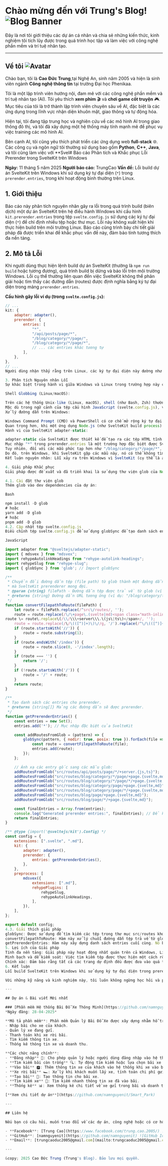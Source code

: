 # Chào mừng đến với Trung's Blog! ![Blog Banner](https://via.placeholder.com/1200x300?text=Welcome+to+Trung%27s+Blog)

Đây là nơi tôi giới thiệu các dự án cá nhân và chia sẻ những kiến thức, kinh nghiệm tôi tích lũy được trong quá trình học tập và làm việc với công nghệ phần mềm và trí tuệ nhân tạo.

---

## Về tôi ![Avatar](https://via.placeholder.com/150?text=Trung)

Chào bạn, tôi là **Cao Đức Trung**,tại Nghệ An, sinh năm 2005 và hiện là sinh viên ngành **Công nghệ thông tin** tại trường Đại học Phenikaa.

Tôi là một lập trình viên hướng nội, đam mê với các công nghệ phần mềm và trí tuệ nhân tạo (AI). Tôi yêu thích **xem phim** 🎬 và **chơi game cốt truyện** 🎮. Mục tiêu của tôi là trở thành lập trình viên chuyên sâu về AI, đặc biệt là các ứng dụng trong lĩnh vực nhận diện khuôn mặt, giao thông và tự động hóa.

Hiện tại, tôi đang tập trung học và nghiên cứu về các mô hình AI trong giao thông đô thị, và tôi đã xây dựng một hệ thống máy tính mạnh mẽ để phục vụ việc training các mô hình AI.

Bên cạnh AI, tôi cũng yêu thích phát triển các ứng dụng web **full-stack** 🌐. Các công cụ và ngôn ngữ tôi thường sử dụng bao gồm **Python**, **C++**, **Java**, và tôi cũng làm việc với **Svel# Báo cáo Phân tích và Khắc phục Lỗi Prerender trong SvelteKit trên Windows

**Ngày:** 11 tháng 5 năm 2025
**Người báo cáo:** TrungCao
**Vấn đề:** Lỗi build dự án SvelteKit trên Windows khi sử dụng ký tự đại diện (`*`) trong `prerender.entries`, trong khi hoạt động bình thường trên Linux.

## 1. Giới thiệu

Báo cáo này phân tích nguyên nhân gây ra lỗi trong quá trình build (biên dịch) một dự án SvelteKit trên hệ điều hành Windows khi cấu hình `kit.prerender.entries` trong tệp `svelte.config.js` sử dụng các ký tự đại diện (`*`) để chỉ định nhiều tệp hoặc thư mục. Lỗi này không xuất hiện khi thực hiện build trên môi trường Linux. Báo cáo cũng trình bày chi tiết giải pháp đã được triển khai để khắc phục vấn đề này, đảm bảo tính tương thích đa nền tảng.

## 2. Mô tả Lỗi

Khi người dùng thực hiện lệnh build dự án SvelteKit (thường là `npm run build` hoặc tương đương), quá trình build bị dừng và báo lỗi trên môi trường Windows. Lỗi cụ thể thường liên quan đến việc SvelteKit không thể phân giải hoặc tìm thấy các đường dẫn (routes) được định nghĩa bằng ký tự đại diện trong mảng `prerender.entries`.

**Cấu hình gây lỗi ví dụ (trong `svelte.config.js`):**

```javascript
// ...
kit: {
    adapter: adapter(),
    prerender: {
        entries: [
            "*",
            "/api/posts/page/*",
            "/blog/category/*/page/",
            "/blog/category/*/page/*",
            // ... các entries khác tương tự
        ],
    },
},
// ...
Người dùng nhận thấy rằng trên Linux, các ký tự đại diện này dường như được diễn giải đúng cách, cho phép SvelteKit tìm và prerender các trang tương ứng. Tuy nhiên, trên Windows, cơ chế này không hoạt động như mong đợi.

3. Phân tích Nguyên nhân Lỗi
Sự khác biệt trong hành vi giữa Windows và Linux trong trường hợp này chủ yếu xuất phát từ cách các hệ điều hành và công cụ xử lý việc mở rộng tên tệp (filename expansion) hoặc "globbing":

Shell Globbing (Linux/macOS):

Trên các hệ thống Unix-like (Linux, macOS), shell (như Bash, Zsh) thường có khả năng tự động mở rộng các ký tự đại diện (ví dụ: *, ?) thành một danh sách các tệp hoặc thư mục khớp với mẫu đó trước khi truyền chúng làm đối số cho một chương trình.
Mặc dù trong ngữ cảnh của tệp cấu hình JavaScript (svelte.config.js), việc mở rộng này không được thực hiện trực tiếp bởi shell, nhưng có thể các công cụ hoặc thư viện bên dưới mà SvelteKit sử dụng có hành vi khác nhau hoặc dựa vào các tiện ích hệ thống có sẵn trên Linux để xử lý các mẫu này một cách linh hoạt hơn.
Xử lý đường dẫn trên Windows:

Windows Command Prompt (CMD) và PowerShell có cơ chế mở rộng ký tự đại diện khác biệt và thường không tự động mở rộng chúng theo cách mà shell Unix thực hiện cho các ứng dụng.
Quan trọng hơn, khi một ứng dụng Node.js (như SvelteKit build process) đọc một chuỗi ký tự như "/blog/category/*/page/*" từ một tệp cấu hình, nó không tự động diễn giải * như một lệnh để quét hệ thống tệp. Việc này đòi hỏi một logic lập trình cụ thể để thực hiện "globbing".
Hành vi của SvelteKit adapter-static:

adapter-static của SvelteKit được thiết kế để tạo ra các tệp HTML tĩnh. Để làm điều này, nó cần một danh sách cụ thể các trang cần được prerender.
Mục nhập "*" trong prerender.entries là một trường hợp đặc biệt được SvelteKit xử lý để bao gồm tất cả các trang không có tham số (non-parameterized routes).
Tuy nhiên, đối với các mẫu phức tạp hơn như "/blog/category/*/page/*", SvelteKit không có cơ chế tích hợp sẵn để tự động quét hệ thống tệp và mở rộng các ký tự đại diện này thành danh sách các đường dẫn cụ thể trên tất cả các nền tảng một cách nhất quán. Nó mong đợi các đường dẫn này đã được giải quyết hoặc có một cơ chế (như tệp +entries.js) để khám phá các tham số cho các tuyến đường động.
Do đó, trên Windows, khi SvelteKit gặp các mẫu này, nó có thể không tìm thấy các tệp/tuyến đường tương ứng vì không có logic tích hợp để thực hiện việc "quét và mở rộng" theo kiểu glob. Trên Linux, có thể do sự khác biệt tinh tế trong cách các API hệ thống tệp hoạt động hoặc một số phụ thuộc xử lý điều này một cách không tường minh, dẫn đến việc nó "vô tình" hoạt động hoặc hoạt động trong một số trường hợp hạn chế.
Kết luận nguyên nhân: Lỗi xảy ra trên Windows vì SvelteKit (cụ thể là adapter-static trong quá trình build) không tự động thực hiện việc mở rộng các ký tự đại diện phức tạp trong prerender.entries thành danh sách các tệp cụ thể. Điều này đòi hỏi một giải pháp lập trình rõ ràng để thực hiện việc tìm kiếm tệp dựa trên mẫu (globbing) một cách chủ động.

4. Giải pháp Khắc phục
Giải pháp được đề xuất và đã triển khai là sử dụng thư viện glob của Node.js để chủ động quét hệ thống tệp dựa trên các mẫu được chỉ định và tạo ra một danh sách đầy đủ các đường dẫn cụ thể để cung cấp cho prerender.entries.

4.1. Cài đặt thư viện glob
Thêm glob vào dev dependencies của dự án:

Bash

npm install -D glob
# hoặc
yarn add -D glob
# hoặc
pnpm add -D glob
4.2. Cập nhật tệp svelte.config.js
Điều chỉnh tệp svelte.config.js để sử dụng globSync để tạo danh sách entries:

JavaScript

import adapter from "@sveltejs/adapter-static";
import { mdsvex } from "mdsvex";
import rehypeAutolinkHeadings from "rehype-autolink-headings";
import rehypeSlug from "rehype-slug";
import { globSync } from 'glob'; // Import globSync

/**
 * Chuyển đổi đường dẫn tệp (file path) từ glob thành một đường dẫn URL (route path)
 * mà SvelteKit prerenderer mong đợi.
 * @param {string} filePath - Đường dẫn tệp được trả về từ glob (ví dụ: "src/routes/blog/category/tech/+page.svelte").
 * @returns {string} Đường dẫn URL tương ứng (ví dụ: "/blog/category/tech").
 */
function convertFilepathToRoute(filePath) {
    let route = filePath.replace(/^src\/routes/, '');
    route = route.replace(/\/\+page\.(svelte|md)<span class="math-inline">/, ''\);
route \= route\.replace\(/\\/\\\+server\\\.\(js\|ts\)</span>/, '');
    route = route.replace(/\/\(([^)]+)\)\//g, '/').replace(/^\/\(([^)]+)\)\//, '/');
    if (route.startsWith('//')) {
        route = route.substring(1);
    }
    if (route.endsWith('/index')) {
        route = route.slice(0, -'/index'.length);
    }
    if (route === '') {
        return '/';
    }
    if (!route.startsWith('/')) {
        route = '/' + route;
    }
    return route;
}

/**
 * Tạo danh sách các entries cho prerender.
 * @returns {string[]} Mảng các đường dẫn sẽ được prerender.
 */
function getPrerenderEntries() {
    const entries = new Set();
    entries.add('*'); // Mục nhập đặc biệt của SvelteKit

    const addRoutesFromGlob = (pattern) => {
        globSync(pattern, { nodir: true, posix: true }).forEach(file => {
            const route = convertFilepathToRoute(file);
            entries.add(route);
        });
    };

    // Ánh xạ các entry gốc sang các mẫu glob:
    addRoutesFromGlob("src/routes/api/posts/page/*/+server.{js,ts}");
    addRoutesFromGlob("src/routes/blog/category/*/page/+page.{svelte,md}");
    addRoutesFromGlob("src/routes/blog/category/*/page/*/+page.{svelte,md}");
    addRoutesFromGlob("src/routes/blog/category/page/+page.{svelte,md}");
    addRoutesFromGlob("src/routes/blog/category/page/*/+page.{svelte,md}");
    addRoutesFromGlob("src/routes/blog/page/+page.{svelte,md}");
    addRoutesFromGlob("src/routes/blog/page/*/+page.{svelte,md}");

    const finalEntries = Array.from(entries);
    console.log("Generated prerender entries:", finalEntries); // Để kiểm tra
    return finalEntries;
}

/** @type {import('@sveltejs/kit').Config} */
const config = {
    extensions: [".svelte", ".md"],
    kit: {
        adapter: adapter(),
        prerender: {
            entries: getPrerenderEntries(),
        },
    },
    preprocess: [
        mdsvex({
            extensions: [".md"],
            rehypePlugins: [
                rehypeSlug,
                rehypeAutolinkHeadings,
            ],
        }),
    ],
};

export default config;
4.3. Giải thích giải pháp
globSync: Được sử dụng để tìm kiếm các tệp trong thư mục src/routes khớp với các mẫu đã cho. Tùy chọn posix: true đảm bảo hành vi nhất quán của dấu / trong các mẫu.
convertFilepathToRoute: Hàm này xử lý chuỗi đường dẫn tệp trả về từ globSync và chuyển đổi nó thành định dạng đường dẫn URL mà SvelteKit mong đợi (ví dụ: loại bỏ src/routes, +page.svelte, xử lý (group) và index).
getPrerenderEntries: Hàm này xây dựng danh sách entries cuối cùng. Nó bắt đầu với "*" và sau đó sử dụng addRoutesFromGlob để thêm các đường dẫn được phát hiện từ các mẫu cụ thể. Set được sử dụng để tránh các mục nhập trùng lặp.
5. Lợi ích của Giải pháp
Tính đa nền tảng: Giải pháp này hoạt động nhất quán trên cả Windows, Linux và macOS vì logic globbing được thực hiện một cách tường minh bởi thư viện glob trong môi trường Node.js, không phụ thuộc vào hành vi của shell hệ điều hành.
Minh bạch và dễ kiểm soát: Việc tìm kiếm tệp được thực hiện một cách rõ ràng trong mã nguồn, giúp dễ dàng theo dõi và gỡ lỗi.
Chính xác: Đảm bảo rằng tất cả các trang dự định đều được đưa vào quá trình prerender.
6. Kết luận
Lỗi build SvelteKit trên Windows khi sử dụng ký tự đại diện trong prerender.entries là do SvelteKit không tự động thực hiện việc mở rộng các mẫu phức tạp này thành danh sách tệp cụ thể. Bằng cách tích hợp thư viện glob để chủ động quét và tạo danh sách các đường dẫn cần prerender, vấn đề đã được giải quyết một cách hiệu quả, đảm bảo quá trình build hoạt động chính xác và nhất quán trên các nền tảng khác nhau.teKit** để phát triển giao diện web (front-end).

Với những kỹ năng và kinh nghiệm này, tôi luôn không ngừng học hỏi và phát triển bản thân trong lĩnh vực lập trình và AI, với mong muốn áp dụng công nghệ vào giải quyết các bài toán thực tế.

---

## Dự án & Bài viết Mới nhất

### [Phần mềm Hệ thống Bãi Đỗ Xe Thông Minh](https://github.com/namnguyenit/Smart_Park) 🚗
*Ngày đăng: 28-04-2025*

**Mô tả phần mềm**: Phần mềm Quản lý Bãi Đỗ Xe được xây dựng nhằm hỗ trợ quản lý các hoạt động như:
- Nhập bãi cho xe của khách.
- Quản lý xe đang gửi.
- Thanh toán khi xe rời bãi.
- Tìm kiếm thông tin xe.
- Thống kê thông tin xe và doanh thu.

**Các chức năng chính**:
- **Đăng nhập** 🔐: Cho phép quản lý hoặc người dùng đăng nhập vào hệ thống.
- **Tìm kiếm bãi còn trống** 🔍: Tự động tìm kiếm hoặc lựa chọn bãi xe theo yêu cầu người dùng.
- **Vào bãi** 🅿️: Thêm thông tin xe của khách vào hệ thống khi xe vào bãi.
- **Xe rời bãi** 🏎️: Xử lý khi khách muốn lấy xe, tính toán chi phí gửi xe dựa trên thời gian lưu trú.
- **Tạo bãi** 🏢: Tạo thông tin cho bãi xe.
- **Tìm kiếm xe** 🔑: Tìm kiếm nhanh thông tin xe đã vào bãi.
- **Thống kê** 📊: Xem thống kê chi tiết về xe gửi trong bãi và doanh thu.

[**Xem chi tiết dự án**](https://github.com/namnguyenit/Smart_Park)

---

## Liên hệ

Nếu bạn có câu hỏi, muốn trao đổi về các dự án, công nghệ hoặc có cơ hội hợp tác, đừng ngần ngại liên hệ với tôi qua:

- **Facebook**: [Trung Cao](https://www.facebook.com/trung.cao.2005/) ![Facebook Icon](https://upload.wikimedia.org/wikipedia/commons/5/51/Facebook_f_logo_%282019%29.svg)
- **GitHub**: [namnguyenit](https://github.com/namnguyenit) ![GitHub Icon](https://upload.wikimedia.org/wikipedia/commons/9/91/Octicons-mark-github.svg)
- **Email**: [trungcaoduc2005@gmail.com](mailto:trungcaoduc2005@gmail.com) 📧

---

&copy; 2025 Cao Đức Trung (Trung's Blog). Bảo lưu mọi quyền.
